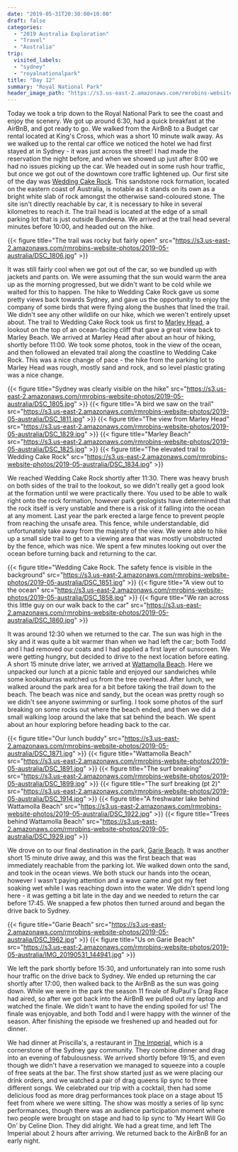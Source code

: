 ```yaml
---
date: "2019-05-31T20:30:00+10:00"
draft: false
categories:
  - "2019 Australia Exploration"
  - "Travel"
  - "Australia"
trip:
  visited_labels:
  - "sydney"
  - "royalnationalpark"
title: "Day 12"
summary: "Royal National Park"
header_image_path: "https://s3.us-east-2.amazonaws.com/rmrobins-website-photos/2019-05-australia/DSC_1851.jpg"
---
```


Today we took a trip down to the Royal National Park to see the coast and enjoy the scenery. We got up around 6:30, had a quick breakfast at the AirBnB, and got ready to go. We walked from the AirBnB to a Budget car rental located at King's Cross, which was a short 10 minute walk away. As we walked up to the rental car office we noticed the hotel we had first stayed at in Sydney - it was just across the street! I had made the reservation the night before, and when we showed up just after 8:00 we had no issues picking up the car. We headed out in some rush hour traffic, but once we got out of the downtown core traffic lightened up. Our first site of the day was [Wedding Cake Rock](https://www.nationalparks.nsw.gov.au/things-to-do/lookouts/wedding-cake-rock). This sandstone rock formation, located on the eastern coast of Australia, is notable as it stands on its own as a bright white slab of rock amongst the otherwise sand-coloured stone. The site isn't directly reachable by car, it is necessary to hike in several kilometres to reach it. The trail head is located at the edge of a small parking lot that is just outside Bundeena. We arrived at the trail head several minutes before 10:00, and headed out on the hike.

{{< figure title="The trail was rocky but fairly open" src="https://s3.us-east-2.amazonaws.com/rmrobins-website-photos/2019-05-australia/DSC_1806.jpg" >}}

It was still fairly cool when we got out of the car, so we bundled up with jackets and pants on. We were assuming that the sun would warm the area up as the morning progressed, but we didn't want to be cold while we waited for this to happen. The hike to Wedding Cake Rock gave us some pretty views back towards Sydney, and gave us the opportunity to enjoy the company of some birds that were flying along the bushes that lined the trail. We didn't see any other wildlife on our hike, which we weren't entirely upset about. The trail to Wedding Cake Rock took us first to [Marley Head](https://www.nationalparks.nsw.gov.au/things-to-do/walking-tracks/bundeena-drive-to-marley-walk), a lookout on the top of an ocean-facing cliff that gave a great view back to Marley Beach. We arrived at Marley Head after about an hour of hiking, shortly before 11:00. We took some photos, took in the view of the ocean, and then followed an elevated trail along the coastline to Wedding Cake Rock. This was a nice change of pace - the hike from the parking lot to Marley Head was rough, mostly sand and rock, and so level plastic grating was a nice change.

{{< figure title="Sydney was clearly visible on the hike" src="https://s3.us-east-2.amazonaws.com/rmrobins-website-photos/2019-05-australia/DSC_1805.jpg" >}}
{{< figure title="A bird we saw on the trail" src="https://s3.us-east-2.amazonaws.com/rmrobins-website-photos/2019-05-australia/DSC_1811.jpg" >}}
{{< figure title="The view from Marley Head" src="https://s3.us-east-2.amazonaws.com/rmrobins-website-photos/2019-05-australia/DSC_1829.jpg" >}}
{{< figure title="Marley Beach" src="https://s3.us-east-2.amazonaws.com/rmrobins-website-photos/2019-05-australia/DSC_1825.jpg" >}}
{{< figure title="The elevated trail to Wedding Cake Rock" src="https://s3.us-east-2.amazonaws.com/rmrobins-website-photos/2019-05-australia/DSC_1834.jpg" >}}

We reached Wedding Cake Rock shortly after 11:30. There was heavy brush on both sides of the trail to the lookout, so we didn't really get a good look at the formation until we were practically there. You used to be able to walk right onto the rock formation, however park geologists have determined that the rock itself is very unstable and there is a risk of it falling into the ocean at any moment. Last year the park erected a large fence to prevent people from reaching the unsafe area. This fence, while understandable, did unfortunately take away from the majesty of the view. We were able to hike up a small side trail to get to a viewing area that was mostly unobstructed by the fence, which was nice. We spent a few minutes looking out over the ocean before turning back and returning to the car.

{{< figure title="Wedding Cake Rock. The safety fence is visible in the background" src="https://s3.us-east-2.amazonaws.com/rmrobins-website-photos/2019-05-australia/DSC_1851.jpg" >}}
{{< figure title="A view out to the ocean" src="https://s3.us-east-2.amazonaws.com/rmrobins-website-photos/2019-05-australia/DSC_1858.jpg" >}}
{{< figure title="We ran across this little guy on our walk back to the car" src="https://s3.us-east-2.amazonaws.com/rmrobins-website-photos/2019-05-australia/DSC_1860.jpg" >}}

It was around 12:30 when we returned to the car. The sun was high in the sky and it was quite a bit warmer than when we had left the car; both Todd and I had removed our coats and I had applied a first layer of sunscreen. We were getting hungry, but decided to drive to the next location before eating. A short 15 minute drive later, we arrived at [Wattamolla Beach](https://www.nationalparks.nsw.gov.au/things-to-do/picnic-areas/wattamolla-picnic-area). Here we unpacked our lunch at a picnic table and enjoyed our sandwiches while some kookaburras watched us from the tree overhead. After lunch, we walked around the park area for a bit before taking the trail down to the beach. The beach was nice and sandy, but the ocean was pretty rough so we didn't see anyone swimming or surfing. I took some photos of the surf breaking on some rocks out where the beach ended, and then we did a small walking loop around the lake that sat behind the beach. We spent about an hour exploring before heading back to the car.

{{< figure title="Our lunch buddy" src="https://s3.us-east-2.amazonaws.com/rmrobins-website-photos/2019-05-australia/DSC_1871.jpg" >}}
{{< figure title="Wattamolla Beach" src="https://s3.us-east-2.amazonaws.com/rmrobins-website-photos/2019-05-australia/DSC_1891.jpg" >}}
{{< figure title="The surf breaking" src="https://s3.us-east-2.amazonaws.com/rmrobins-website-photos/2019-05-australia/DSC_1899.jpg" >}}
{{< figure title="The surf breaking (pt 2)" src="https://s3.us-east-2.amazonaws.com/rmrobins-website-photos/2019-05-australia/DSC_1914.jpg" >}}
{{< figure title="A freshwater lake behind Wattamolla Beach" src="https://s3.us-east-2.amazonaws.com/rmrobins-website-photos/2019-05-australia/DSC_1922.jpg" >}}
{{< figure title="Trees behind Wattamolla Beach" src="https://s3.us-east-2.amazonaws.com/rmrobins-website-photos/2019-05-australia/DSC_1929.jpg" >}}

We drove on to our final destination in the park, [Garie Beach](https://www.nationalparks.nsw.gov.au/things-to-do/picnic-areas/garie-beach-picnic-area). It was another short 15 minute drive away, and this was the first beach that was immediately reachable from the parking lot. We walked down onto the sand, and took in the ocean views. We both stuck our hands into the ocean, however I wasn't paying attention and a wave came and got my feet soaking wet while I was reaching down into the water. We didn't spend long here - it was getting a bit late in the day and we needed to return the car before 17:45. We snapped a few photos then turned around and began the drive back to Sydney.

{{< figure title="Garie Beach" src="https://s3.us-east-2.amazonaws.com/rmrobins-website-photos/2019-05-australia/DSC_1962.jpg" >}}
{{< figure title="Us on Garie Beach" src="https://s3.us-east-2.amazonaws.com/rmrobins-website-photos/2019-05-australia/IMG_20190531_144941.jpg" >}}

We left the park shortly before 15:30, and unfortunately ran into some rush hour traffic on the drive back to Sydney. We ended up returning the car shortly after 17:00, then walked back to the AirBnB as the sun was going down. While we were in the park the season 11 finale of RuPaul's Drag Race had aired, so after we got back into the AirBnB we pulled out my laptop and watched the finale. We didn't want to have the ending spoiled for us! The finale was enjoyable, and both Todd and I were happy with the winner of the season. After finishing the episode we freshened up and headed out for dinner.

We had dinner at Priscilla's, a restaurant in [The Imperial](https://imperialerskineville.com.au/), which is a cornerstone of the Sydney gay community. They combine dinner and drag into an evening of fabulousness. We arrived shortly before 19:15, and even though we didn't have a reservation we managed to squeeze into a couple of free seats at the bar. The first show started just as we were placing our drink orders, and we watched a pair of drag queens lip sync to three different songs. We celebrated our trip with a cocktail, then had some delicious food as more drag  performances took place on a stage about 15 feet from where we were sitting. The show was mostly a series of lip sync performances, though there was an audience participation moment where two people were brought on stage and had to lip sync to 'My Heart Will Go On' by Celine Dion. They did alright. We had a great time, and left The Imperial about 2 hours after arriving. We returned back to the AirBnB for an early night.
